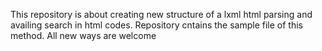  This repository is about creating new structure of a lxml html parsing and availing search in html codes. Repository cntains the sample 
 file of this method. All new ways are welcome
